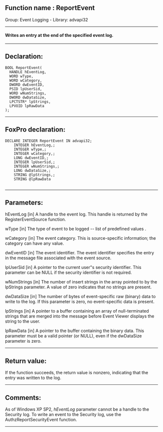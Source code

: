 
## Function name : ReportEvent
Group: Event Logging - Library: advapi32    
***  


#### Writes an entry at the end of the specified event log.
***  


## Declaration:
```foxpro  
BOOL ReportEvent(
  HANDLE hEventLog,
  WORD wType,
  WORD wCategory,
  DWORD dwEventID,
  PSID lpUserSid,
  WORD wNumStrings,
  DWORD dwDataSize,
  LPCTSTR* lpStrings,
  LPVOID lpRawData
);  
```  
***  


## FoxPro declaration:
```foxpro  
DECLARE INTEGER ReportEvent IN advapi32;
	INTEGER hEventLog,;
	INTEGER wType,;
	INTEGER wCategory,;
	LONG dwEventID,;
	INTEGER lpUserSid,;
	INTEGER wNumStrings,;
	LONG dwDataSize,;
	STRING @lpStrings,;
	STRING @lpRawData
  
```  
***  


## Parameters:
hEventLog 
[in] A handle to the event log. This handle is returned by the RegisterEventSource function.

wType 
[in] The type of event to be logged -- list of predefined values .

wCategory 
[in] The event category. This is source-specific information; the category can have any value. 

dwEventID 
[in] The event identifier. The event identifier specifies the entry in the message file associated with the event source.

lpUserSid 
[in] A pointer to the current user"s security identifier. This parameter can be NULL if the security identifier is not required. 

wNumStrings 
[in] The number of insert strings in the array pointed to by the lpStrings parameter. A value of zero indicates that no strings are present. 

dwDataSize 
[in] The number of bytes of event-specific raw (binary) data to write to the log. If this parameter is zero, no event-specific data is present. 

lpStrings 
[in] A pointer to a buffer containing an array of null-terminated strings that are merged into the message before Event Viewer displays the string to the user. 

lpRawData 
[in] A pointer to the buffer containing the binary data. This parameter must be a valid pointer (or NULL), even if the dwDataSize parameter is zero.   
***  


## Return value:
If the function succeeds, the return value is nonzero, indicating that the entry was written to the log.  
***  


## Comments:
As of Windows XP SP2, <Em>hEventLog</Em> parameter cannot be a handle to the Security log. To write an event to the Security log, use the AuthzReportSecurityEvent function.  
  
  
***  

